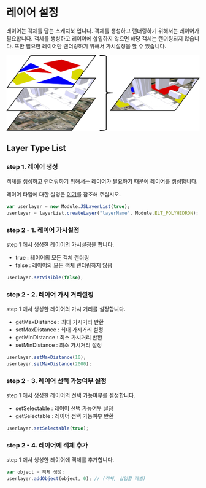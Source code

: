 # 레이어 설정

레이어는 객체를 담는 스케치북 입니다. 객체를 생성하고 랜더링하기 위해서는 레이어가 필요합니다. 객체를 생성하고 레이어에 삽입하지 않으면 해당 객체는 랜더링되지 않습니다. 또한 필요한 레이어만 랜더링하기 위해서 가시설정을 할 수 있습니다.

![](../.gitbook/assets/layer.png)

## Layer Type List

### step 1. 레이어 생성

객체를 생성하고 랜더링하기 위해서는 레이어가 필요하기 때문에 레이어를 생성합니다.

레이어 타입에 대한 설명은 [여기](../etc/type-list.md)를 참조해 주십시오.

```javascript
var userlayer = new Module.JSLayerList(true);
userlayer = layerList.createLayer("layerName", Module.ELT_POLYHEDRON);
```

### step 2 - 1. 레이어 가시설정

step 1 에서 생성한 레이어의 가시설정을 합니다.

* true : 레이어의 모든 객체 랜더링
* false : 레이어의 모든 객체 랜더링하지 않음

```javascript
userlayer.setVisible(false);
```

### step 2 - 2. 레이어 가시 거리설정

step 1 에서 생성한 레이어의 가시 거리를 설정합니다.

* getMaxDistance : 최대 가시거리 반환
* setMaxDistance : 최대 가시거리 설정
* getMinDistance : 최소 가시거리 반환
* setMinDistance : 최소 가시거리 설정

```javascript
userlayer.setMaxDistance(10);
userlayer.setMaxDistance(2000);
```

### step 2 - 3. 레이어 선택 가능여부 설정

step 1 에서 생성한 레이어의 선택 가능여부를 설정합니다.

* setSelectable : 레이어 선택 가능여부 설정
* getSelectable : 레이어 선택 가능여부 반환

```javascript
userlayer.setSelectable(true);
```

### step 2 - 4. 레이어에 객체 추가

step 1 에서 생성한 레이어에 객체를 추가합니다.

```javascript
var object = 객체 생성;
userlayer.addObject(object, 0);	// (객체, 삽입할 레벨)
```

